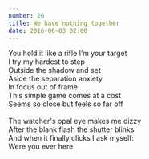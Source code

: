 ```yaml
---
number: 26
title: We have nothing together
date: 2016-06-03 02:00
---
```


You hold it like a rifle I’m your target<br>
I try my hardest to step<br>
Outside the shadow and set<br>
Aside the separation anxiety<br>
In focus out of frame<br>
This simple game comes at a cost<br>
Seems so close but feels so far off<br>
<br>
The watcher's opal eye makes me dizzy<br>
After the blank flash the shutter blinks<br>
And when it finally clicks I ask myself:<br>
Were you ever here<br>
